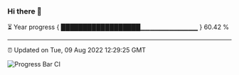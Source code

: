 ### Hi there 👋

⏳ Year progress { ██████████████████▁▁▁▁▁▁▁▁▁▁▁▁ } 60.42 %

---

⏰ Updated on Tue, 09 Aug 2022 12:29:25 GMT

![Progress Bar CI](https://github.com/liununu/liununu/workflows/Progress%20Bar%20CI/badge.svg)
